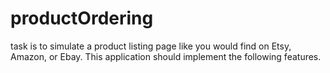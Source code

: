 # productOrdering
task is to simulate a product listing page like you would find on Etsy, Amazon, or Ebay. This application should implement the following features.
